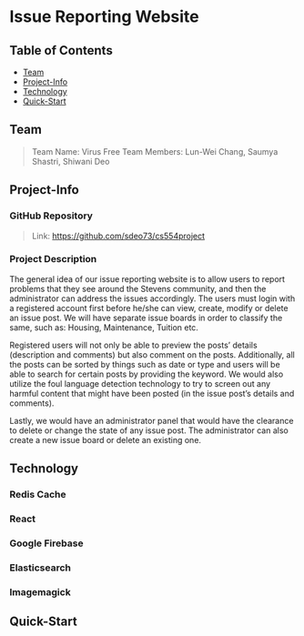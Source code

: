 # Issue Reporting Website

## Table of Contents

- [Team](#team)
- [Project-Info](#project-info)
- [Technology](#technology)
- [Quick-Start](#quick-start)

## Team

> Team Name: Virus Free
> Team Members: Lun-Wei Chang, Saumya Shastri, Shiwani Deo
## Project-Info

### GitHub Repository
> Link: https://github.com/sdeo73/cs554project

### Project Description

  The general idea of our issue reporting website is to allow users to report problems that they see around the Stevens community, and then the administrator can address the issues accordingly. The users must login with a registered account first before he/she can view, create, modify or delete an issue post. We will have separate issue boards in order to classify the same, such as: Housing, Maintenance, Tuition etc. <br />
  
  Registered users will not only be able to preview the posts’ details (description and comments) but also comment on the posts. Additionally, all the posts can be sorted by things such as date or type and users will be able to search for certain posts by providing the keyword. We would also utilize the foul language detection technology to try to screen out any harmful content that might have been posted (in the issue post’s details and comments). <br />
  
  Lastly, we would have an administrator panel that would have the clearance to delete or change the state of any issue post. The administrator can also create a new issue board or delete an existing one. 

## Technology

### Redis Cache
> 
### React

### Google Firebase

### Elasticsearch

### Imagemagick

## Quick-Start
